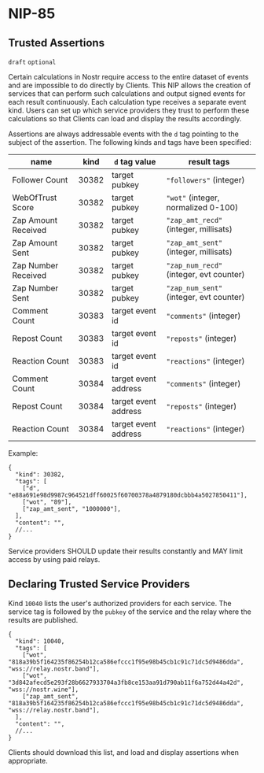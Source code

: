 NIP-85
======

Trusted Assertions
------------------

`draft` `optional`

Certain calculations in Nostr require access to the entire dataset of events and are impossible to do directly by Clients. This NIP allows the creation of services that can perform such calculations and output signed events for each result continuously. Each calculation type receives a separate event kind. Users can set up which service providers they trust to perform these calculations so that Clients can load and display the results accordingly.

Assertions are always addressable events with the `d` tag pointing to the subject of the assertion. The following kinds and tags have been specified:

| name                 | kind  | `d` tag value | result tags                             | 
| -------------------- | ----- | ------------- | --------------------------------------- |
| Follower Count       | 30382 | target pubkey | `"followers"` (integer)                 | 
| WebOfTrust Score     | 30382 | target pubkey | `"wot"` (integer, normalized 0-100)     | 
| Zap Amount Received  | 30382 | target pubkey | `"zap_amt_recd"` (integer, millisats)   | 
| Zap Amount Sent      | 30382 | target pubkey | `"zap_amt_sent"` (integer, millisats)   | 
| Zap Number Received  | 30382 | target pubkey | `"zap_num_recd"` (integer, evt counter) | 
| Zap Number Sent      | 30382 | target pubkey | `"zap_num_sent"` (integer, evt counter) |
| Comment Count      | 30383 | target event id | `"comments"` (integer) |
| Repost Count      | 30383 | target event id | `"reposts"` (integer) |
| Reaction Count      | 30383 | target event id | `"reactions"` (integer) |
| Comment Count      | 30384 | target event address | `"comments"` (integer) |
| Repost Count      | 30384 | target event address | `"reposts"` (integer) |
| Reaction Count      | 30384 | target event address | `"reactions"` (integer) |

Example: 

```jsonc
{
  "kind": 30382,
  "tags": [
    ["d", "e88a691e98d9987c964521dff60025f60700378a4879180dcbbb4a5027850411"],
    ["wot", "89"],
    ["zap_amt_sent", "1000000"],
  ],
  "content": "",
  //...
}
```

Service providers SHOULD update their results constantly and MAY limit access by using paid relays.

## Declaring Trusted Service Providers

Kind `10040` lists the user's authorized providers for each service. The service tag is followed by the `pubkey` of the service and the relay where the results are published.

```jsonc
{
  "kind": 10040,
  "tags": [
    ["wot", "818a39b5f164235f86254b12ca586efccc1f95e98b45cb1c91c71dc5d9486dda", "wss://relay.nostr.band"],
    ["wot", "3d842afecd5e293f28b6627933704a3fb8ce153aa91d790ab11f6a752d44a42d", "wss://nostr.wine"],
    ["zap_amt_sent", "818a39b5f164235f86254b12ca586efccc1f95e98b45cb1c91c71dc5d9486dda", "wss://relay.nostr.band"],
  ],
  "content": "",
  //...
}
```

Clients should download this list, and load and display assertions when appropriate. 
